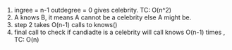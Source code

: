 1. ingree = n-1 outdegree = 0 gives celebrity. TC: O(n^2)
2. A knows B, it means A cannot be a celebrity else A might be.
3. step 2 takes O(n-1) calls to knows()
4. final call to check if candiadte is a celebrity will call knows O(n-1) times , TC: O(n) 
